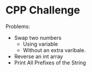 # CPP Challenge

Problems:

- Swap two numbers
    - Using variable
    - Without an extra varibale.
- Reverse an int array
- Print All Prefixes of the String